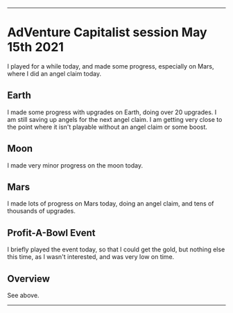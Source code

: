 
***

# AdVenture Capitalist session May 15th 2021

I played for a while today, and made some progress, especially on Mars, where I did an angel claim today.

## Earth

I made some progress with upgrades on Earth, doing over 20 upgrades. I am still saving up angels for the next angel claim. I am getting very close to the point where it isn't playable without an angel claim or some boost.

## Moon

I made very minor progress on the moon today.

## Mars

I made lots of progress on Mars today, doing an angel claim, and tens of thousands of upgrades.

## Profit-A-Bowl Event

I briefly played the event today, so that I could get the gold, but nothing else this time, as I wasn't interested, and was very low on time.

## Overview

See above.

***


